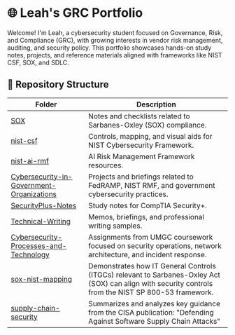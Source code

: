 # 🌐 Leah's GRC Portfolio

Welcome! I'm Leah, a cybersecurity student focused on Governance, Risk, and Compliance (GRC), with growing interests in vendor risk management, auditing, and security policy. This portfolio showcases hands-on study notes, projects, and reference materials aligned with frameworks like NIST CSF, SOX, and SDLC.

## 📁 Repository Structure

| Folder | Description |
|--------|-------------|
| [SOX](./SOX) | Notes and checklists related to Sarbanes-Oxley (SOX) compliance. |
| [nist-csf](./nist-csf) | Controls, mapping, and visual aids for NIST Cybersecurity Framework. |
| [nist-ai-rmf](./nist-ai-rmf) | AI Risk Management Framework resources. |
| [Cybersecurity-in-Government-Organizations](./Cybersecurity-in-Government-Organizations) | Projects and briefings related to FedRAMP, NIST RMF, and government cybersecurity practices. |
| [SecurityPlus-Notes](./SecurityPlus-Notes) | Study notes for CompTIA Security+. |
| [Technical-Writing](./Technical-Writing) | Memos, briefings, and professional writing samples. |
| [Cybersecurity-Processes-and-Technology](./Cybersecurity-Processes-and-Technology) | Assignments from UMGC coursework focused on security operations, network architecture, and incident response. |
| [sox-nist-mapping](./sox-nist-mapping) | Demonstrates how IT General Controls (ITGCs) relevant to Sarbanes-Oxley Act (SOX) can align with security controls from the NIST SP 800-53 framework. |
| [supply-chain-security](./supply-chain-security) | Summarizes and analyzes key guidance from the CISA publication: "Defending Against Software Supply Chain Attacks" |

